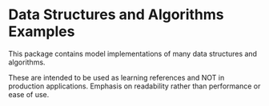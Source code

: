 # Data Structures and Algorithms Examples

This package contains model implementations of many data structures and algorithms.

These are intended to be used as learning references and NOT in production applications.
Emphasis on readability rather than performance or ease of use.
